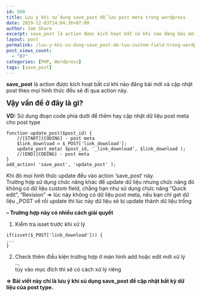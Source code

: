 ```yaml
---
id: 580
title: Lưu ý khi sử dụng save_post để lưu post meta trong wordpress
date: 2019-12-03T14:04:36+07:00
author: Ime Share
excerpt: save_post là action được kích hoạt bất cứ khi nào đăng bài mới và cập nhật post theo mọi hình thức đều sẽ đi qua action này.
layout: post
permalink: /luu-y-khi-su-dung-save_post-de-luu-custom-field-trong-wordpress/
post_views_count:
  - "87"
categories: [PHP, Wordpress]
tags: [save_post]
---
```

**save_post** là action được kích hoạt bất cứ khi nào đăng bài mới và cập nhật post theo mọi hình thức đều sẽ đi qua action này.

**<span style="font-size: 14pt;">Vậy vấn đề ở đây là gì?</span>**

**VD:** Sử dụng đoạn code phía dưới để thêm hay cập nhật dữ liệu post meta cho post type

```
function update_post($post_id) {
    //[START][CODING] - post meta
    $link_download = $_POST['link_download'];
    update_post_meta( $post_id, '_link_download', $link_download );
    //[END][CODING] - post meta
}
add_action( 'save_post', 'update_post' );
```

Khi đó mọi hình thức update đều vào action &#8216;save_post&#8217; này.  
Trường hợp sử dụng chức năng khác để update dữ liệu nhưng chức năng đó không có dữ liệu custom field, chẳng hạn như sử dụng chức năng &#8220;Quick edit&#8221;, &#8220;Revision&#8221; => lúc này không có dữ liệu post meta, nếu bạn chỉ get dữ liệu _POST về rồi update thì lúc này dữ liệu sẽ bị update thành dữ liệu trống

**&#8211; Trường hợp này có nhiều cách giải quyết**  
1. Kiểm tra isset trước khi xử lý

```
if(isset($_POST['link_download'])) {
...
}

```

2. Check thêm điều kiện trường hợp ở màn hình add hoặc edit mới xử lý  
&#8230;  
tùy vào mục đích thì sẽ có cách xử lý riêng

**=> Bài viết này chỉ là lưu ý khi sủ dụng save_post để cập nhật bất kỳ dữ liệu của post type.**

<div id="gtx-trans" style="position: absolute; left: 150px; top: 264px;">
  <div class="gtx-trans-icon">
  </div>
</div>